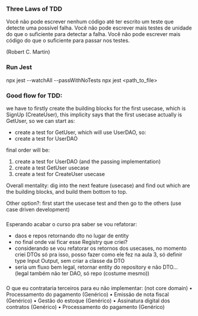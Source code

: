 ### Three Laws of TDD

Você não pode escrever nenhum código até ter escrito um teste que detecte uma possível falha.
Você não pode escrever mais testes de unidade do que o suficiente para detectar a falha.
Você não pode escrever mais código do que o suficiente para passar nos testes.

(Robert C. Martin)



### Run Jest

npx jest --watchAll --passWithNoTests
npx jest <path_to_file>


### Good flow for TDD:
we have to firstly create the building blocks for the first usecase, which is SignUp (CreateUser), 
this implicity says that the first usecase actually is GetUser, so we can start as:

* create a test for GetUser, which will use UserDAO, so:
* create a test for UserDAO

final order will be:

1. create a test for UserDAO (and the passing implementation)
2. create a test GetUser usecase
3. create a test for CreateUser usecase

Overall mentality: dig into the next feature (usecase) and find out which are the building blocks, and build them bottom to top.

Other option?: first start the usecase test and then go to the others (use case driven development)

###
Esperando acabar o curso pra saber se vou refatorar:
* daos e repos retornando dto no lugar de entity
* no final onde vai ficar esse Registry que criei?
* considerando se vou refatorar os retornos dos usecases, no momento criei DTOs só pra isso, posso fazer como ele fez na aula 3, só definir type Input Output, sem criar a classe da DTO
* seria um fluxo bem legal, retornar entity do repository e não DTO... (legal também não ter DAO, só repo (costume mesmo))


### 
O que eu contrataria terceiros para eu não implementar: (not core domain)
• Processamento do pagamento (Genérico)
• Emissão de nota fiscal (Genérico)
• Gestão do estoque (Genérico)
• Assinatura digital dos contratos (Genérico)
• Processamento do pagamento (Genérico)